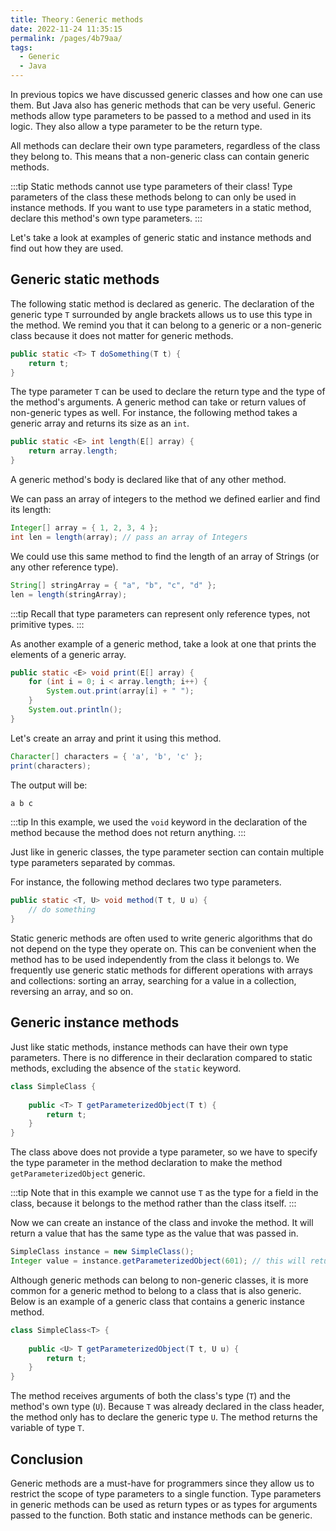 ```yaml
---
title: Theory：Generic methods
date: 2022-11-24 11:35:15
permalink: /pages/4b79aa/
tags:
  - Generic
  - Java
---
```

In previous topics we have discussed generic classes and how one can use them. But Java also has generic methods that can be very useful. Generic methods allow type parameters to be passed to a method and used in its logic. They also allow a type parameter to be the return type.

All methods can declare their own type parameters, regardless of the class they belong to. This means that a non-generic class can contain generic methods.


:::tip
Static methods cannot use type parameters of their class! Type parameters of the class these methods belong to can only be used in instance methods. If you want to use type parameters in a static method, declare this method's own type parameters.
:::


Let's take a look at examples of generic static and instance methods and find out how they are used.

## Generic static methods

The following static method is declared as generic. The declaration of the generic type `T` surrounded by angle brackets allows us to use this type in the method. We remind you that it can belong to a generic or a non-generic class because it does not matter for generic methods.

```java
public static <T> T doSomething(T t) {
    return t;
}
```

The type parameter `T` can be used to declare the return type and the type of the method's arguments. A generic method can take or return values of non-generic types as well. For instance, the following method takes a generic array and returns its size as an `int`.

```java
public static <E> int length(E[] array) {
    return array.length;
}
```

A generic method's body is declared like that of any other method.

We can pass an array of integers to the method we defined earlier and find its length:

```java
Integer[] array = { 1, 2, 3, 4 };
int len = length(array); // pass an array of Integers
```

We could use this same method to find the length of an array of Strings (or any other reference type).

```java
String[] stringArray = { "a", "b", "c", "d" };
len = length(stringArray); 
```


:::tip
Recall that type parameters can represent only reference types, not primitive types.
:::


As another example of a generic method, take a look at one that prints the elements of a generic array.

```java
public static <E> void print(E[] array) {
    for (int i = 0; i < array.length; i++) {
        System.out.print(array[i] + " ");
    }
    System.out.println();
}
```

Let's create an array and print it using this method.

```java
Character[] characters = { 'a', 'b', 'c' };
print(characters);
```

The output will be:

```java
a b c 
```


:::tip
In this example, we used the `void` keyword in the declaration of the method because the method does not return anything.
:::


Just like in generic classes, the type parameter section can contain multiple type parameters separated by commas.

For instance, the following method declares two type parameters.

```java
public static <T, U> void method(T t, U u) {
    // do something
}
```

Static generic methods are often used to write generic algorithms that do not depend on the type they operate on. This can be convenient when the method has to be used independently from the class it belongs to. We frequently use generic static methods for different operations with arrays and collections: sorting an array, searching for a value in a collection, reversing an array, and so on.

## Generic instance methods

Just like static methods, instance methods can have their own type parameters. There is no difference in their declaration compared to static methods, excluding the absence of the `static` keyword.

```java
class SimpleClass {
 
    public <T> T getParameterizedObject(T t) {
        return t;
    }
}
```

The class above does not provide a type parameter, so we have to specify the type parameter in the method declaration to make the method `getParameterizedObject` generic.


:::tip
Note that in this example we cannot use `T` as the type for a field in the class, because it belongs to the method rather than the class itself.
:::


Now we can create an instance of the class and invoke the method. It will return a value that has the same type as the value that was passed in.

```java
SimpleClass instance = new SimpleClass();
Integer value = instance.getParameterizedObject(601); // this will return 601
```

Although generic methods can belong to non-generic classes, it is more common for a generic method to belong to a class that is also generic. Below is an example of a generic class that contains a generic instance method.

```java
class SimpleClass<T> {
 
    public <U> T getParameterizedObject(T t, U u) {
        return t;
    }
}
```

The method receives arguments of both the class's type (`T`) and the method's own type (`U`). Because `T` was already declared in the class header, the method only has to declare the generic type `U`. The method returns the variable of type `T`.

## Conclusion

Generic methods are a must-have for programmers since they allow us to restrict the scope of type parameters to a single function. Type parameters in generic methods can be used as return types or as types for arguments passed to the function. Both static and instance methods can be generic.